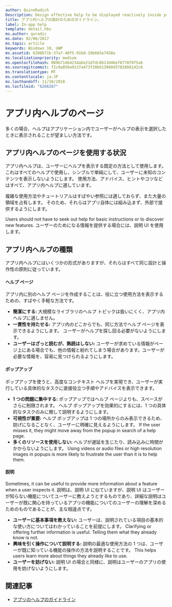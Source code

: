 ```yaml
---
author: QuinnRadich
Description: Design effective help to be displayed reactively inside your app.
title: アプリ内ヘルプの設計のためのガイドライン。
label: In-app help
template: detail.hbs
ms.author: quradic
ms.date: 02/08/2017
ms.topic: article
keywords: Windows 10, UWP
ms.assetid: 6208b71b-37a7-40f5-91b0-19b665e7458a
ms.localizationpriority: medium
ms.openlocfilehash: 089b71464234abe21d7dc8613d46ef6778f0f5a6
ms.sourcegitcommit: f2c9a050a9137a473f28b613968d5782866142c6
ms.translationtype: MT
ms.contentlocale: ja-JP
ms.lasthandoff: 11/10/2018
ms.locfileid: "6266267"
---
```

# <a name="in-app-help-pages"></a>アプリ内ヘルプのページ

多くの場合、ヘルプはアプリケーション内でユーザーがヘルプの表示を選択したときに表示されることが望ましい方法です。

## <a name="when-to-use-in-app-help-pages"></a>アプリ内ヘルプのページを使用する状況

アプリ内ヘルプは、ユーザーにヘルプを表示する既定の方法として使用します。 これはすべてのヘルプで使用し、シンプルで単純にして、ユーザーに未知のコンテンツを表示しないようにします。 使用方法、アドバイス、ヒントやコツなどはすべて、アプリ内ヘルプに適しています。

複雑な使用方法やチュートリアルはすばやい参照には適しておらず、また大量の領域を占有します。 そのため、それらはアプリ自体には組み込まず、外部で提供するようにします。

Users should not have to seek out help for basic instructions or to discover new features. ユーザーのためになる情報を提供する場合には、説明 UI を使用します。

## <a name="types-of-in-app-help"></a>アプリ内ヘルプの種類

アプリ内ヘルプにはいくつかの形式がありますが、それらはすべて同じ設計と操作性の原則に従っています。

#### <a name="help-pages"></a>ヘルプ ページ

アプリ内に別のヘルプ ページを作成することは、役に立つ使用方法を表示するための、すばやく手軽な方法です。

-   **簡潔にする:** 大規模なライブラリのヘルプ トピックは扱いにくく、アプリ内ヘルプに適しません。
-   **一貫性を持たせる:** アプリ内のどこからでも、同じ方法でヘルプ ページを表示できるようにします。 ユーザーがヘルプを探し回る必要がないようにします。
-   **ユーザーはざっと読むが、熟読はしない:** ユーザーが求めている情報がページ上にある場合でも、他の情報と紛れてしまう場合があります。ユーザーが必要な情報を、容易に見つけられるようにします。


#### <a name="popups"></a>ポップアップ

ポップアップを使うと、高度なコンテキスト ヘルプを実現でき、ユーザーが実行している具体的なタスクに直接役立つ手順やアドバイスを表示できます。

-   **1 つの問題に集中する:** ポップアップではヘルプ ページよりも、スペースがさらに制限されます。 ヘルプ ポップアップを効果的にするには、1 つの具体的なタスクのみに関して説明するようにします。
-   **可視性が重要:** ヘルプ ポップアップは 1 つの場所からのみ表示できるため、妨げになることなく、ユーザーに明確に見えるようにします。 If the user misses it, they might move away from the popup in search of a help page.
-   **多くのリソースを使用しない:** ヘルプが遅延を生じたり、読み込みに時間がかからないようにします。 Using videos or audio files or high resolution images in popups is more likely to frustrate the user than it is to help them.

#### <a name="descriptions"></a>説明

Sometimes, it can be useful to provide more information about a feature when a user inspects it. 説明は、説明 UI に似ていますが、説明 UI はユーザーが知らない機能についてユーザーに教えようとするものであり、詳細な説明はユーザーが既に関心を持っているアプリの機能についてのユーザーの理解を深めるためのものであることが、主な相違点です。

-   **ユーザーに基本事項を教えない:** ユーザーは、説明されている項目の基本的な使い方についてはわかっていることを前提にします。 Clarifying or offering further information is useful. Telling them what they already know is not.
-   **興味を引く操作について説明する:** 説明の最適な使用方法の 1 つは、ユーザーが既に知っている機能の操作の方法を説明することです。 This helps users learn more about things they already like to use.
-   **ユーザーを妨げない:** 説明 UI の場合と同様に、説明はユーザーのアプリの使用を妨げないようにします。

## <a name="related-articles"></a>関連記事

* [アプリのヘルプのガイドライン](guidelines-for-app-help.md)

